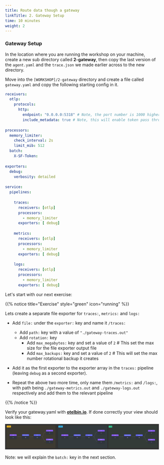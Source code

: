 ```yaml
---
title: Route data though a gateway  
linkTitle: 2. Gateway Setup
time: 10 minutes
weight: 2
---
```


### Gateway Setup

In the location where you are running the workshop on your machine, create a new sub directory called **2-gateway**, then copy the last version of the `agent.yaml` and the `trace.json` we made earlier across to the new directory.

Move into the `[WORKSHOP]/2-gateway` directory and create a file called `gateway.yaml` and copy the following starting config in it.

```yaml
receivers:
  otlp:
    protocols:
      http:
        endpoint: "0.0.0.0:5318" # Note, the port number is 1000 higher then the regular port number since we going to run two collectors on the same machine
        include_metadata: true # Note, this will enable token pass through mode, more on this later

processors:
  memory_limiter:
    check_interval: 2s
    limit_mib: 512
  batch:
    X-SF-Token:     

exporters:
  debug:
    verbosity: detailed

service:
  pipelines:

    traces:
      receivers: [otlp]
      processors:
        - memory_limiter
      exporters: [ debug]

    metrics:
      receivers: [otlp]
      processors:
        - memory_limiter
      exporters: [ debug]

    logs:
      receivers: [otlp]
      processors:
        - memory_limiter
      exporters: [ debug]
```

Let's start with our next exercise:

{{% notice title="Exercise" style="green" icon="running" %}}

Lets create a separate file exporter for `traces:`, `metrics:` and `logs:`

- Add `file:` under the `exporter:` key and name it `/traces:`
  - Add `path:` key with a value of `"./gateway-traces.out"`
  - Add `rotation:` key
    - Add `max_megabytes:` key and set a value of `2` # This set the max size for the file exporter output file
    - Add `max_backups:` key and set a value of `2` # This will set the max number rotational backup it creates

- Add it as the first exporter to the exporter array in the `traces:` pipeline (leaving `debug` as a second exporter).

- Repeat the above two more time,  only name them `/metrics:` and `/logs:`, with path being `./gateway-metrics.out` and `./gateway-logs.out` respectively and add them to the relevant pipeline

{{% /notice %}}

Verify your gateway.yaml with **[otelbin.io](https://www.otelbin.io/)**. If done correctly your view should look like this:

![otelbin-g-2-1-w](../images/gateway-2-1w.png)

Note: we will explain the `batch:` key in the next section.
